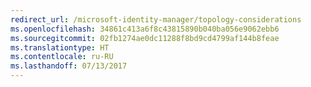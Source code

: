 ```yaml
---
redirect_url: /microsoft-identity-manager/topology-considerations
ms.openlocfilehash: 34861c413a6f8c43815890b040ba056e9062ebb6
ms.sourcegitcommit: 02fb1274ae0dc11288f8bd9cd4799af144b8feae
ms.translationtype: HT
ms.contentlocale: ru-RU
ms.lasthandoff: 07/13/2017
---
```

